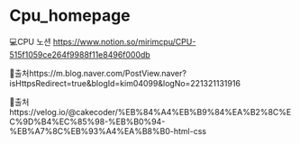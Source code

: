 # Cpu_homepage

💻CPU 노션 https://www.notion.so/mirimcpu/CPU-515f1059ce264f9988f11e8496f000db


🔎출처https://m.blog.naver.com/PostView.naver?isHttpsRedirect=true&blogId=kim04099&logNo=221321131916

🔎출처https://velog.io/@cakecoder/%EB%84%A4%EB%B9%84%EA%B2%8C%EC%9D%B4%EC%85%98-%EB%B0%94-%EB%A7%8C%EB%93%A4%EA%B8%B0-html-css


